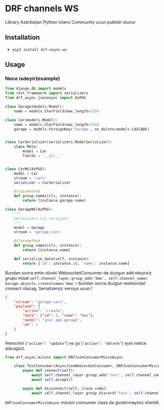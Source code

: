 # DRF channels WS

Library Azerbaijan Python Users Community ucun publish olunur

## Installation

* `pip3 install drf-async-ws`

## Usage

### Nece isdeyir(example)
```python
from django.db import models
from rest_framework import serializers
from drf_async.jsonasync import AzPUG

class Garage(models.Model):
    name = models.CharField(max_length=255)

class Car(models.Model):
    name = models.CharField(max_length=255)
    garage = models.ForeignKey('Garage', on_delete=models.CASCADE)


class CarSerializer(serializers.ModelSerializer):
    class Meta:
        model = Car
        fields = '__all__'


class CarWS(AzPUG):
    model = Car
    stream = 'cars'
    serializer = CarSerializer

    @classmethod
    def group_names(cls, instance):
        return [instance.garage.name]

class GarageWS(AzPUG):
    """
    serializers-siz versiyasi 
    """
    model = Garage
    stream = 'garage-cars'

    @classmethod
    def group_names(cls, instance):
        return [instance.name]

    def serialize_data(self, instance):
        return {'id': instance.id, 'name': instance.name}
```
Bundan sonra emin olunki WebsocketConsumer-de duzgun add eleyirsiz grupu misal   `self.channel_layer.group_add('bmw', self.channel_name)`  
`Garage.objects.create(name='bmw')` bundan sonra duzgun websocket connect olacag. Serializersiz versiya ucun.!

```json
{
    "stream": "garage-cars",
    "payload": {
        "action": "create",
        "data": {"id": 1, "name": "bmw"},
        "model": "your_app.garage",
        "pk": 1
    }
}
```

Hemcinin (`"action": "update"`) ve ya (`"action": "delete"`) eyni netice alacagsiz.

```python
from drf_async.mixins import DRFJsonConsumerMixinAsync

    class TestConsumer(AsyncJsonWebsocketConsumer, DRFJsonConsumerMixinAsync):
        async def connect(self):
            await self.channel_layer.group_add('test', self.channel_name)
            await self.accept()

        async def disconnect(self, close_code):
            await self.channel_layer.group_discard('test', self.channel_name)

```


`DRFJsonConsumerMixinAsync` mixsini consumer class da gostermeyiniz shertdi